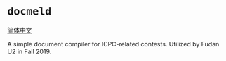 # `docmeld`
[简体中文](README_zh.md)

A simple document compiler for ICPC-related contests. Utilized by Fudan U2 in Fall 2019.